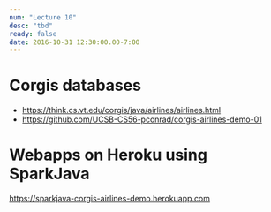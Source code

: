 ```yaml
---
num: "Lecture 10"
desc: "tbd"
ready: false
date: 2016-10-31 12:30:00.00-7:00
---
```



# Corgis databases

* <https://think.cs.vt.edu/corgis/java/airlines/airlines.html>
* <https://github.com/UCSB-CS56-pconrad/corgis-airlines-demo-01>

# Webapps on Heroku using SparkJava

https://sparkjava-corgis-airlines-demo.herokuapp.com
